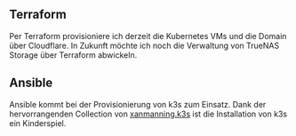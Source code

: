 ## Terraform

Per Terraform provisioniere ich derzeit die Kubernetes VMs und die Domain über Cloudflare.
In Zukunft möchte ich noch die Verwaltung von TrueNAS Storage über Terraform abwickeln.

## Ansible

Ansible kommt bei der Provisionierung von k3s zum Einsatz. Dank der hervorrangenden Collection von [xanmanning.k3s](https://github.com/PyratLabs/ansible-role-k3s.git) ist die Installation von k3s ein Kinderspiel.
